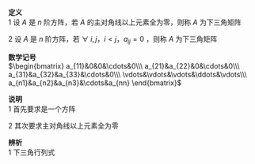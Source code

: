 **定义**  
1 设 $A$ 是 $n$ 阶方阵，若 $A$ 的主对角线以上元素全为零，则称 $A$ 为下三角矩阵  
  
2 设 $A$ 是 $n$ 阶方阵，若 $\forall\ i,j，i<j，a_{ij}=0$ ，则称 $A$ 为下三角矩阵  
  
**数学记号**  
$\begin{bmatrix}  
a_{11}&0&0&\cdots&0\\\  
a_{21}&a_{22}&0&\cdots&0\\\  
a_{31}&a_{32}&a_{33}&\cdots&0\\\  
\vdots&\vdots&\vdots&\ddots&\vdots\\\  
a_{n1}&a_{n2}&a_{n3}&\cdots&a_{nn}  
\end{bmatrix}$  
  
**说明**  
1 首先要求是一个方阵  
  
2 其次要求主对角线以上元素全为零  
  
**辨析**  
1 下三角行列式  
